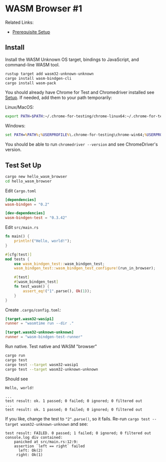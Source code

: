 # WASM Browser #1

Related Links:

* [Prerequisite Setup](setup.md)

## Install

Install the WASM Unknown OS target, bindings to JavaScript, and command-line WASM tool.

```bash
rustup target add wasm32-unknown-unknown
cargo install wasm-bindgen-cli
cargo install wasm-pack
```

You should already have Chrome for Test and Chromedriver installed see [Setup](./setup.md). If needed, add them to your path temporarily:

Linux/MacOS:

```bash
export PATH=$PATH:~/.chrome-for-testing/chrome-linux64:~/.chrome-for-testing/chromedriver-linux64
```

Windows:

```cmd
set PATH=%PATH%;%USERPROFILE%\.chrome-for-testing\chrome-win64;%USERPROFILE%\.chrome-for-testing\chromedriver-win64
```

You should be able to run `chromedriver --version` and see ChromeDriver's version.

## Test Set Up

```bash
cargo new hello_wasm_browser
cd hello_wasm_browser
```

Edit `Cargo.toml`

```toml
[dependencies]
wasm-bindgen = "0.2"

[dev-dependencies]
wasm-bindgen-test = "0.3.42"
```

Edit `src/main.rs`

```rust
fn main() {
    println!("Hello, world!");
}

#[cfg(test)]
mod tests {
    use wasm_bindgen_test::wasm_bindgen_test;
    wasm_bindgen_test::wasm_bindgen_test_configure!(run_in_browser);

    #[test]
    #[wasm_bindgen_test]
    fn test_wasm() {
        assert_eq!("1".parse(), Ok(1));
    }
}
```

Create `.cargo/config.toml`:

```toml
[target.wasm32-wasip1]
runner = "wasmtime run --dir ."

[target.wasm32-unknown-unknown]
runner = "wasm-bindgen-test-runner"
```

Run native. Test native and WASM "browser"

```bash
cargo run
cargo test
cargo test --target wasm32-wasip1
cargo test --target wasm32-unknown-unknown
```

Should see

```text
Hello, world!

...
test result: ok. 1 passed; 0 failed; 0 ignored; 0 filtered out
...
test result: ok. 1 passed; 0 failed; 0 ignored; 0 filtered out
```

If you like, change the test to `"2".parse()`, so it fails. Re-run `cargo test --target wasm32-unknown-unknown` and see:

```text
test result: FAILED. 0 passed; 1 failed; 0 ignored; 0 filtered out
console.log div contained:
    panicked at src/main.rs:12:9:
    assertion `left == right` failed
      left: Ok(2)
     right: Ok(1)
 ```
